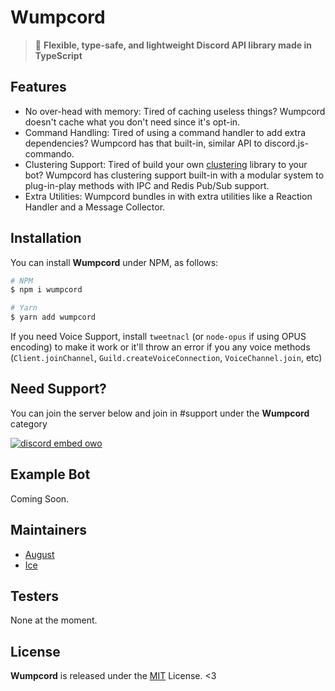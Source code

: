 # Wumpcord
> :rowboat: **Flexible, type-safe, and lightweight Discord API library made in TypeScript**

## Features
- No over-head with memory: Tired of caching useless things? Wumpcord doesn't cache what you don't need since it's opt-in.
- Command Handling: Tired of using a command handler to add extra dependencies? Wumpcord has that built-in, similar API to discord.js-commando.
- Clustering Support: Tired of build your own [clustering](https://nodejs.org/api/cluster.html) library to your bot? Wumpcord has clustering support built-in with a modular system to plug-in-play methods with IPC and Redis Pub/Sub support.
- Extra Utilities: Wumpcord bundles in with extra utilities like a Reaction Handler and a Message Collector.

## Installation
You can install **Wumpcord** under NPM, as follows:

```sh
# NPM
$ npm i wumpcord

# Yarn
$ yarn add wumpcord
```

If you need Voice Support, install `tweetnacl` (or `node-opus` if using OPUS encoding) to make it work or it'll throw an error if you any voice methods (`Client.joinChannel`, `Guild.createVoiceConnection`, `VoiceChannel.join`, etc)

## Need Support?
You can join the server below and join in #support under the **Wumpcord** category

[![discord embed owo](https://discord.com/api/v8/guilds/382725233695522816/widget.png?style=banner3)](https://discord.gg/yDnbEDH)

## Example Bot
Coming Soon.

## Maintainers
- [August](https://floofy.dev)
- [Ice](https://github.com/IceeMC)

## Testers
None at the moment.

## License
**Wumpcord** is released under the [MIT](/LICENSE) License. <3
